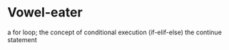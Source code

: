 # Vowel-eater

  a for loop;
  the concept of conditional execution (if-elif-else)
  the continue statement
